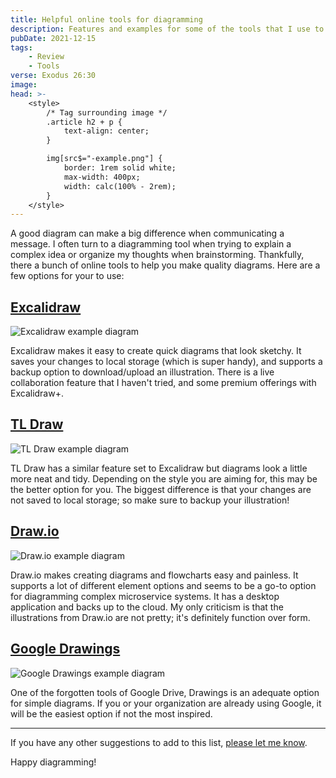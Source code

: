```yaml
---
title: Helpful online tools for diagramming
description: Features and examples for some of the tools that I use to create illustrations and diagrams
pubDate: 2021-12-15
tags:
    - Review
    - Tools
verse: Exodus 26:30
image:
head: >-
    <style>
        /* Tag surrounding image */
        .article h2 + p {
            text-align: center;
        }

        img[src$="-example.png"] {
            border: 1rem solid white;
            max-width: 400px;
            width: calc(100% - 2rem);
        }
    </style>
---
```


A good diagram can make a big difference when communicating a message. I often turn to a diagramming tool when trying to explain a complex idea or organize my thoughts when brainstorming. Thankfully, there a bunch of online tools to help you make quality diagrams. Here are a few options for your to use:

## [Excalidraw](https://excalidraw.com/)

![Excalidraw example diagram](/img/excalidraw-example.png)

Excalidraw makes it easy to create quick diagrams that look sketchy. It saves your changes to local storage (which is super handy), and supports a backup option to download/upload an illustration. There is a live collaboration feature that I haven't tried, and some premium offerings with Excalidraw+.

## [TL Draw](https://www.tldraw.com/)

![TL Draw example diagram](/img/tldraw-example.png)

TL Draw has a similar feature set to Excalidraw but diagrams look a little more neat and tidy. Depending on the style you are aiming for, this may be the better option for you. The biggest difference is that your changes are not saved to local storage; so make sure to backup your illustration!

## [Draw.io](https://draw.io)

![Draw.io example diagram](/img/draw-io-example.png)

Draw.io makes creating diagrams and flowcharts easy and painless. It supports a lot of different element options and seems to be a go-to option for diagramming complex microservice systems. It has a desktop application and backs up to the cloud. My only criticism is that the illustrations from Draw.io are not pretty; it's definitely function over form.

## [Google Drawings](https://drive.google.com)

![Google Drawings example diagram](/img/google-drawings-example.png)

One of the forgotten tools of Google Drive, Drawings is an adequate option for simple diagrams. If you or your organization are already using Google, it will be the easiest option if not the most inspired.

---

If you have any other suggestions to add to this list, [please let me know](#comment-link).

Happy diagramming!
